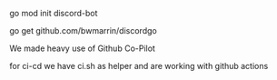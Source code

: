 go mod init discord-bot

go get github.com/bwmarrin/discordgo

We made heavy use of Github Co-Pilot

for ci-cd we have ci.sh as helper and are working with github actions